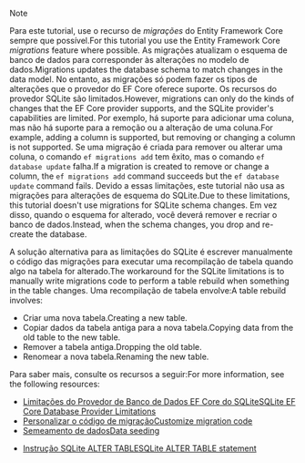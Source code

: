 
> [!NOTE]
> <span data-ttu-id="832dc-101">Para este tutorial, use o recurso de *migrações* do Entity Framework Core sempre que possível.</span><span class="sxs-lookup"><span data-stu-id="832dc-101">For this tutorial you use the Entity Framework Core *migrations* feature where possible.</span></span> <span data-ttu-id="832dc-102">As migrações atualizam o esquema de banco de dados para corresponder às alterações no modelo de dados.</span><span class="sxs-lookup"><span data-stu-id="832dc-102">Migrations updates the database schema to match changes in the data model.</span></span> <span data-ttu-id="832dc-103">No entanto, as migrações só podem fazer os tipos de alterações que o provedor do EF Core oferece suporte. Os recursos do provedor SQLite são limitados.</span><span class="sxs-lookup"><span data-stu-id="832dc-103">However, migrations can only do the kinds of changes that the EF Core provider supports, and the SQLite provider's capabilities are limited.</span></span> <span data-ttu-id="832dc-104">Por exemplo, há suporte para adicionar uma coluna, mas não há suporte para a remoção ou a alteração de uma coluna.</span><span class="sxs-lookup"><span data-stu-id="832dc-104">For example, adding a column is supported, but removing or changing a column is not supported.</span></span> <span data-ttu-id="832dc-105">Se uma migração é criada para remover ou alterar uma coluna, o comando `ef migrations add` tem êxito, mas o comando `ef database update` falha.</span><span class="sxs-lookup"><span data-stu-id="832dc-105">If a migration is created to remove or change a column, the `ef migrations add` command succeeds but the `ef database update` command fails.</span></span> <span data-ttu-id="832dc-106">Devido a essas limitações, este tutorial não usa as migrações para alterações de esquema do SQLite.</span><span class="sxs-lookup"><span data-stu-id="832dc-106">Due to these limitations, this tutorial doesn't use migrations for SQLite schema changes.</span></span> <span data-ttu-id="832dc-107">Em vez disso, quando o esquema for alterado, você deverá remover e recriar o banco de dados.</span><span class="sxs-lookup"><span data-stu-id="832dc-107">Instead, when the schema changes, you drop and re-create the database.</span></span>
>
><span data-ttu-id="832dc-108">A solução alternativa para as limitações do SQLite é escrever manualmente o código das migrações para executar uma recompilação de tabela quando algo na tabela for alterado.</span><span class="sxs-lookup"><span data-stu-id="832dc-108">The workaround for the SQLite limitations is to manually write migrations code to perform a table rebuild when something in the table changes.</span></span> <span data-ttu-id="832dc-109">Uma recompilação de tabela envolve:</span><span class="sxs-lookup"><span data-stu-id="832dc-109">A table rebuild involves:</span></span>
>
>* <span data-ttu-id="832dc-110">Criar uma nova tabela.</span><span class="sxs-lookup"><span data-stu-id="832dc-110">Creating a new table.</span></span>
>* <span data-ttu-id="832dc-111">Copiar dados da tabela antiga para a nova tabela.</span><span class="sxs-lookup"><span data-stu-id="832dc-111">Copying data from the old table to the new table.</span></span>
>* <span data-ttu-id="832dc-112">Remover a tabela antiga.</span><span class="sxs-lookup"><span data-stu-id="832dc-112">Dropping the old table.</span></span>
>* <span data-ttu-id="832dc-113">Renomear a nova tabela.</span><span class="sxs-lookup"><span data-stu-id="832dc-113">Renaming the new table.</span></span>
>
><span data-ttu-id="832dc-114">Para saber mais, consulte os recursos a seguir:</span><span class="sxs-lookup"><span data-stu-id="832dc-114">For more information, see the following resources:</span></span>
>
> * [<span data-ttu-id="832dc-115">Limitações do Provedor de Banco de Dados EF Core do SQLite</span><span class="sxs-lookup"><span data-stu-id="832dc-115">SQLite EF Core Database Provider Limitations</span></span>](/ef/core/providers/sqlite/limitations)
> * [<span data-ttu-id="832dc-116">Personalizar o código de migração</span><span class="sxs-lookup"><span data-stu-id="832dc-116">Customize migration code</span></span>](/ef/core/managing-schemas/migrations/#customize-migration-code)
> * [<span data-ttu-id="832dc-117">Semeamento de dados</span><span class="sxs-lookup"><span data-stu-id="832dc-117">Data seeding</span></span>](/ef/core/modeling/data-seeding)
  * [<span data-ttu-id="832dc-118">Instrução SQLite ALTER TABLE</span><span class="sxs-lookup"><span data-stu-id="832dc-118">SQLite ALTER TABLE statement</span></span>](https://sqlite.org/lang_altertable.html)